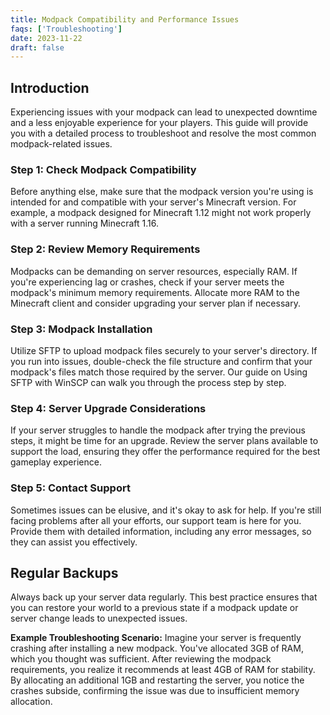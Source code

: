 ```yaml
---
title: Modpack Compatibility and Performance Issues
faqs: ['Troubleshooting']
date: 2023-11-22
draft: false
---
```


## Introduction
Experiencing issues with your modpack can lead to unexpected downtime and a less enjoyable experience for your players. This guide will provide you with a detailed process to troubleshoot and resolve the most common modpack-related issues.

### Step 1: Check Modpack Compatibility
Before anything else, make sure that the modpack version you're using is intended for and compatible with your server's Minecraft version. For example, a modpack designed for Minecraft 1.12 might not work properly with a server running Minecraft 1.16.

### Step 2: Review Memory Requirements
Modpacks can be demanding on server resources, especially RAM. If you're experiencing lag or crashes, check if your server meets the modpack's minimum memory requirements. Allocate more RAM to the Minecraft client and consider upgrading your server plan if necessary.

### Step 3: Modpack Installation
Utilize SFTP to upload modpack files securely to your server's directory. If you run into issues, double-check the file structure and confirm that your modpack's files match those required by the server. Our guide on Using SFTP with WinSCP can walk you through the process step by step.

### Step 4: Server Upgrade Considerations
If your server struggles to handle the modpack after trying the previous steps, it might be time for an upgrade. Review the server plans available to support the load, ensuring they offer the performance required for the best gameplay experience.

### Step 5: Contact Support
Sometimes issues can be elusive, and it's okay to ask for help. If you're still facing problems after all your efforts, our support team is here for you. Provide them with detailed information, including any error messages, so they can assist you effectively.

## Regular Backups
Always back up your server data regularly. This best practice ensures that you can restore your world to a previous state if a modpack update or server change leads to unexpected issues.

**Example Troubleshooting Scenario:**
Imagine your server is frequently crashing after installing a new modpack. You've allocated 3GB of RAM, which you thought was sufficient. After reviewing the modpack requirements, you realize it recommends at least 4GB of RAM for stability. By allocating an additional 1GB and restarting the server, you notice the crashes subside, confirming the issue was due to insufficient memory allocation.
